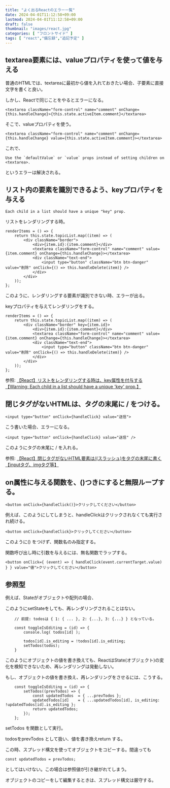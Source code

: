```yaml
---
title: "よく出るReactのエラー一覧"
date: 2024-04-01T11:12:58+09:00
lastmod: 2024-04-01T11:12:58+09:00
draft: false
thumbnail: "images/react.jpg"
categories: [ "フロントサイド" ]
tags: [ "react","備忘録","追記予定" ]
---
```



## textarea要素には、valueプロパティを使って値を与える

普通のHTMLでは、textareaに最初から値を入れておきたい場合、子要素に直接文字を書くと良い。

しかし、Reactで同じことをやるとエラーになる。

```
<textarea className="form-control" name="comment" onChange={this.handleChange}>{this.state.activeItem.comment}</textarea>
```

そこで、valueプロパティを使う。

```
<textarea className="form-control" name="comment" onChange={this.handleChange} value={this.state.activeItem.comment}></textarea>
```

これで、
```
Use the `defaultValue` or `value` props instead of setting children on <textarea>.
```
というエラーは解決される。

## リスト内の要素を識別できるよう、keyプロパティを与える

```
Each child in a list should have a unique "key" prop. 
```

リストをレンダリングする時。

```
renderItems = () => {
    return this.state.topicList.map((item) => (
        <div className="border">
            <div>{item.id}:{item.comment}</div>
            <textarea className="form-control" name="comment" value={item.comment} onChange={this.handleChange}></textarea>
            <div className="text-end">
                <input type="button" className="btn btn-danger" value="削除" onClick={() => this.handleDelete(item)} />
            </div>
        </div>
    ));
};
```
このように、レンダリングする要素が識別できない時、エラーが出る。

keyプロパティを与えてレンダリングをする。

```
renderItems = () => {
    return this.state.topicList.map((item) => (
        <div className="border" key={item.id}>
            <div>{item.id}:{item.comment}</div>
            <textarea className="form-control" name="comment" value={item.comment} onChange={this.handleChange}></textarea>
            <div className="text-end">
                <input type="button" className="btn btn-danger" value="削除" onClick={() => this.handleDelete(item)} />
            </div>
        </div>
    ));
};
```


参照: [【React】リストをレンダリングする時は、key属性を付与する【Warning: Each child in a list should have a unique 'key' prop.】](/post/react-list-rendering-unique-key-prop/)


## 閉じタグがないHTMLは、タグの末尾に / をつける。


```
<input type="button" onClick={handleClick} value="送信">
```

こう書いた場合、エラーになる。

```
<input type="button" onClick={handleClick} value="送信" />
```
このようにタグの末尾に / を入れる。

参照: [【React】閉じタグがないHTML要素は/(スラッシュ)をタグの末尾に書く【inputタグ、imgタグ等】](/post/react-html-close-tag/)



## on属性に与える関数を、()つきにすると無限ループする。

```
<button onClick={handleClick()}>クリックしてください</button>
```

例えば、このようにしてしまうと、handleClickはクリックされなくても実行され続ける。

```
<button onClick={handleClick}>クリックしてください</button>
```
このように() をつけず、関数名のみ指定する。

関数呼び出し時に引数を与えるには、無名関数でラップする。

```
<button onClick={ (event) => { handleClick(event.currentTarget.value) } } value="値">クリックしてください</button>
```


## 参照型

例えば、Stateがオブジェクトや配列の場合、

このようにsetStateをしても、再レンダリングされることはない。

```
    // 前提: todosは { 1: { ... }, 2: {...}, 3: {...} } となっている。

    const toggleIsEditing = (id) => {
        console.log( todos[id] );

        todos[id].is_editing = !todos[id].is_editing;
        setTodos(todos);
    }
```

このようにオブジェクトの値を書き換えても、ReactはState(オブジェクト)の変化を検知できないため、再レンダリングは発動しない。

もし、オブジェクトの値を書き換え、再レンダリングをさせるには、こうする。

```
    const toggleIsEditing = (id) => {
        setTodos((prevTodos) => {
            const updatedTodos  = { ...prevTodos };
            updatedTodos[id]    = { ...updatedTodos[id], is_editing: !updatedTodos[id].is_editing };
            return updatedTodos;
        });
    };
```

setTodos を関数として実行。

todosをprevTodos として扱い、値を書き換えreturn する。

この時、スプレッド構文を使ってオブジェクトをコピーする。間違っても

```
const updatedTodos = prevTodos;
```
としてはいけない。この場合は参照値が引き継がれてしまう。

オブジェクトのコピーをして編集するときは、スプレッド構文は厳守する。

